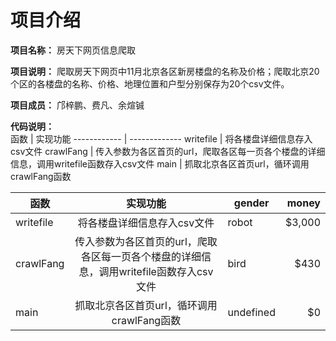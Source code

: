 项目介绍
=================

**项目名称：** 房天下网页信息爬取

**项目说明：** 爬取房天下网页中11月北京各区新房楼盘的名称及价格；爬取北京20个区的各楼盘的名称、价格、地理位置和户型分别保存为20个csv文件。

**项目成员：** 邝梓鹏、费凡、余煊铖

**代码说明：**<br/>
函数 | 实现功能
------------ | -------------
writefile | 将各楼盘详细信息存入csv文件
crawlFang | 传入参数为各区首页的url，爬取各区每一页各个楼盘的详细信息，调用writefile函数存入csv文件
main | 抓取北京各区首页url，循环调用crawlFang函数

| 函数  | 实现功能 | gender    | money  |
|-------|:---:|-----------|-------:|
| writefile  | 将各楼盘详细信息存入csv文件 | robot     | $3,000 |
| crawlFang | 传入参数为各区首页的url，爬取各区每一页各个楼盘的详细信息，调用writefile函数存入csv文件  | bird      | $430   |
| main  | 抓取北京各区首页url，循环调用crawlFang函数  | undefined | $0     |

